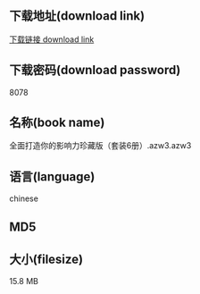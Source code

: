 ## 下载地址(download link)
[下载链接 download link](https://tutu365.netlify.app/?s=%E5%85%A8%E9%9D%A2%E6%89%93%E9%80%A0%E4%BD%A0%E7%9A%84%E5%BD%B1%E5%93%8D%E5%8A%9B%E7%8F%8D%E8%97%8F%E7%89%88%EF%BC%88%E5%A5%97%E8%A3%856%E5%86%8C%EF%BC%89.azw3)

## 下载密码(download password)
8078

## 名称(book name)
全面打造你的影响力珍藏版（套装6册）.azw3.azw3

## 语言(language)
chinese

## MD5


## 大小(filesize)
15.8 MB
